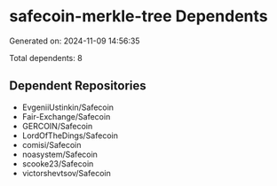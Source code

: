 # safecoin-merkle-tree Dependents

Generated on: 2024-11-09 14:56:35

Total dependents: 8

## Dependent Repositories

- EvgeniiUstinkin/Safecoin
- Fair-Exchange/Safecoin
- GERCOIN/Safecoin
- LordOfTheDings/Safecoin
- comisi/Safecoin
- noasystem/Safecoin
- scooke23/Safecoin
- victorshevtsov/Safecoin
